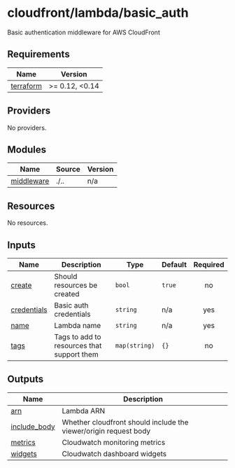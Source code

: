# cloudfront/lambda/basic_auth

Basic authentication middleware for AWS CloudFront

<!-- BEGIN_TF_DOCS -->
## Requirements

| Name | Version |
|------|---------|
| <a name="requirement_terraform"></a> [terraform](#requirement\_terraform) | >= 0.12, <0.14 |

## Providers

No providers.

## Modules

| Name | Source | Version |
|------|--------|---------|
| <a name="module_middleware"></a> [middleware](#module\_middleware) | ./.. | n/a |

## Resources

No resources.

## Inputs

| Name | Description | Type | Default | Required |
|------|-------------|------|---------|:--------:|
| <a name="input_create"></a> [create](#input\_create) | Should resources be created | `bool` | `true` | no |
| <a name="input_credentials"></a> [credentials](#input\_credentials) | Basic auth credentials | `string` | n/a | yes |
| <a name="input_name"></a> [name](#input\_name) | Lambda name | `string` | n/a | yes |
| <a name="input_tags"></a> [tags](#input\_tags) | Tags to add to resources that support them | `map(string)` | `{}` | no |

## Outputs

| Name | Description |
|------|-------------|
| <a name="output_arn"></a> [arn](#output\_arn) | Lambda ARN |
| <a name="output_include_body"></a> [include\_body](#output\_include\_body) | Whether cloudfront should include the viewer/origin request body |
| <a name="output_metrics"></a> [metrics](#output\_metrics) | Cloudwatch monitoring metrics |
| <a name="output_widgets"></a> [widgets](#output\_widgets) | Cloudwatch dashboard widgets |
<!-- END_TF_DOCS -->
